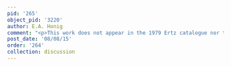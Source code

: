 ```yaml
---
pid: '265'
object_pid: '3220'
author: E.A. Honig
comment: "<p>This work does not appear in the 1979 Ertz catalogue nor the Honig Database.</p>\n"
post_date: '08/08/15'
order: '264'
collection: discussion
---
```

